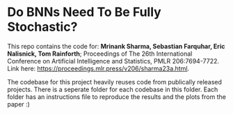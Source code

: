 # Do BNNs Need To Be Fully Stochastic?

This repo contains the code for: **Mrinank Sharma, Sebastian Farquhar, Eric Nalisnick, Tom Rainforth**; Proceedings of The 26th International Conference on Artificial Intelligence and Statistics, PMLR 206:7694-7722. Link here: https://proceedings.mlr.press/v206/sharma23a.html. 

The codebase for this project heavily reuses code from publically released projects. There is a seperate folder for each codebase in this folder. Each folder has an instructions file to reproduce the results and the plots from the paper :) 